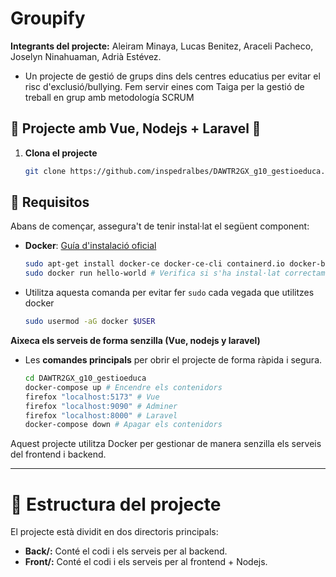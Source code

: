 # Groupify
**Integrants del projecte:**
Aleiram Minaya, Lucas Benitez, Araceli Pacheco, Joselyn Ninahuaman, Adrià Estévez.
- Un projecte de gestió de grups dins dels centres educatius per evitar el risc d'exclusió/bullying. Fem servir eines com Taiga per la gestió de treball en grup amb metodología SCRUM <!--i sistema per generar grups automátics, INSERTAR AQUI ENLACE TAIGA, figma/penpot, URL PRODUCCIÓ, estado actual del proyecto-->

## 🐳 Projecte amb Vue, Nodejs + Laravel 🐳

1. **Clona el projecte**
    ```bash
    git clone https://github.com/inspedralbes/DAWTR2GX_g10_gestioeduca.git
## 🚀 Requisitos

Abans de començar, assegura't de tenir instal·lat el següent component:

- **Docker**: [Guía d'instalació oficial](https://docs.docker.com/get-docker/)
    ```bash
    sudo apt-get install docker-ce docker-ce-cli containerd.io docker-buildx-plugin docker-compose-plugin
    sudo docker run hello-world # Verifica si s'ha instal·lat correctament.
- Utilitza aquesta comanda per evitar fer `sudo` cada vegada que utilitzes docker
    ```bash
    sudo usermod -aG docker $USER
**Aixeca els serveis de forma senzilla (Vue, nodejs y laravel)**
- Les **comandes principals** per obrir el projecte de forma ràpida i segura.
    ```bash
    cd DAWTR2GX_g10_gestioeduca
    docker-compose up # Encendre els contenidors
    firefox "localhost:5173" # Vue
    firefox "localhost:9090" # Adminer
    firefox "localhost:8000" # Laravel
    docker-compose down # Apagar els contenidors
Aquest projecte utilitza Docker per gestionar de manera senzilla els serveis del frontend i backend.

---

# 📂 Estructura del projecte
El projecte està dividit en dos directoris principals:

- **Back/:** Conté el codi i els serveis per al backend.
- **Front/:** Conté el codi i els serveis per al frontend + Nodejs.
